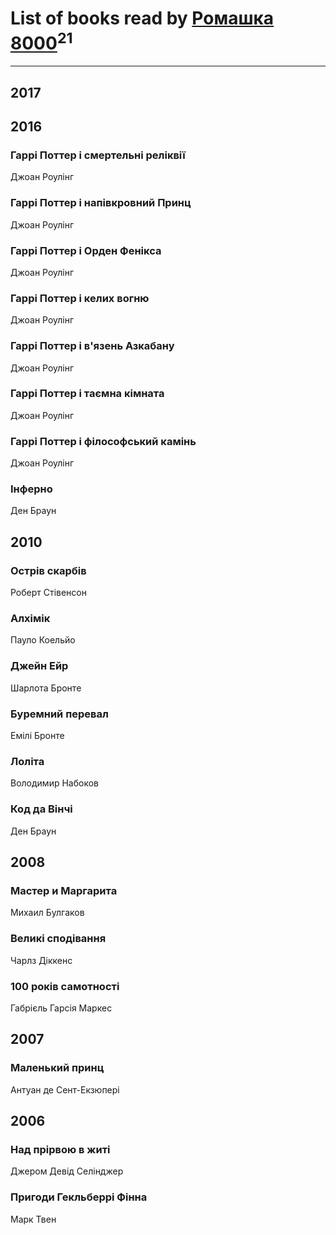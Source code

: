 # List of books read by [Ромашка 8000](https://www.facebook.com/app_scoped_user_id/1367562056650260/)<sup>21</sup>
---

## 2017




## 2016

### Гаррі Поттер і смертельні реліквії
Джоан Роулінг


### Гаррі Поттер і напівкровний Принц
Джоан Роулінг


### Гаррі Поттер і Орден Фенікса
Джоан Роулінг


### Гаррі Поттер і келих вогню
Джоан Роулінг


### Гаррі Поттер і в'язень Азкабану
Джоан Роулінг


### Гаррі Поттер і таємна кімната
Джоан Роулінг


### Гаррі Поттер і філософський камінь
Джоан Роулінг


### Інферно
Ден Браун



## 2010

### Острів скарбів
Роберт Стівенсон


### Алхімік
Пауло Коельйо


### Джейн Ейр
Шарлота Бронте


### Буремний перевал
Емілі Бронте


### Лоліта
Володимир Набоков


### Код да Вінчі
Ден Браун



## 2008

### Мастер и Маргарита
Михаил Булгаков


### Великі сподівання
Чарлз Діккенс


### 100 років самотності
Габрієль Гарсія Маркес



## 2007

### Маленький принц
Антуан де Сент-Екзюпері



## 2006

### Над прірвою в житі
Джером Девід Селінджер


### Пригоди Гекльберрі Фінна
Марк Твен



